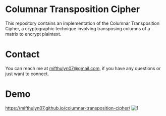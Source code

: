 # Columnar Transposition Cipher
This repository contains an implementation of the Columnar Transposition Cipher, a cryptographic technique involving transposing columns of a matrix to encrypt plaintext.

# Contact
You can reach me at mifthulyn07@gmail.com, if you have any questions or just want to connect.

# Demo
https://mifthulyn07.github.io/columnar-transposition-cipher/
![1](https://github.com/mifthulyn07/columnar-transposition-cipher/assets/84966642/6b6e4dce-9014-4929-93ad-28f8ebb69b08)
